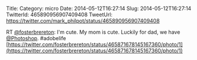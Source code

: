 Title: 
Category: micro
Date: 2014-05-12T16:27:14
Slug: 2014-05-12T16:27:14
TwitterId: 465890956907409408
TweetUrl: https://twitter.com/mark_philpot/status/465890956907409408

RT [@fosterbrereton](https://twitter.com/fosterbrereton): I'm cute. My mom is cute. Luckily for dad, we have [@Photoshop](https://twitter.com/Photoshop). #adobelife [https://twitter.com/fosterbrereton/status/465871678145167360/photo/1](https://twitter.com/fosterbrereton/status/465871678145167360/photo/1)